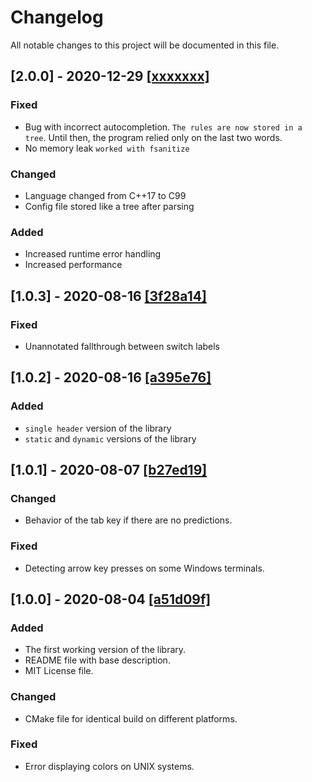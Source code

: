 # Changelog

All notable changes to this project will be documented in this file.

## [2.0.0] - 2020-12-29 [[xxxxxxx]]()

### Fixed

- Bug with incorrect autocompletion. `The rules are now stored in a tree`.
  Until then, the program relied only on the last two words.
- No memory leak `worked with fsanitize`

### Changed

- Language changed from C++17 to C99
- Config file stored like a tree after parsing

### Added

- Increased runtime error handling
- Increased performance


## [1.0.3] - 2020-08-16 [[3f28a14]](https://github.com/DieTime/CLI-Autocomplete/commit/3f28a14)

### Fixed 

- Unannotated fallthrough between switch labels


## [1.0.2] - 2020-08-16 [[a395e76]](https://github.com/DieTime/CLI-Autocomplete/commit/a395e76)

### Added

- `single header` version of the library
- `static` and `dynamic` versions of the library


## [1.0.1] - 2020-08-07 [[b27ed19]](https://github.com/DieTime/CLI-Autocomplete/commit/b27ed19)

### Changed

- Behavior of the tab key if there are no predictions.

### Fixed

- Detecting arrow key presses on some Windows terminals.


## [1.0.0] - 2020-08-04 [[a51d09f]](https://github.com/DieTime/CLI-Autocomplete/commit/a51d09f)

### Added

- The first working version of the library.
- README file with base description.
- MIT License file.

### Changed 

- CMake file for identical build on different platforms.

### Fixed

- Error displaying colors on UNIX systems.